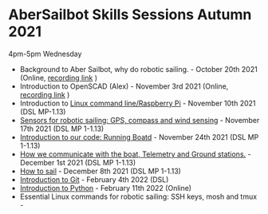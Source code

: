 # AberSailbot Skills Sessions Autumn 2021

4pm-5pm Wednesday

* Background to Aber Sailbot, why do robotic sailing. - October 20th 2021 (Online, [recording link](https://aberystwyth.cloud.panopto.eu/Panopto/Pages/Viewer.aspx?id=d512219f-d4fd-42ee-9002-adc7011f4b3d) ) 
* Introduction to OpenSCAD (Alex) - November 3rd 2021 (Online, [recording link](https://aberystwyth.cloud.panopto.eu/Panopto/Pages/Viewer.aspx?id=28574a56-5998-4282-ad5a-add501640f33) )
* Introduction to [Linux command line/Raspberry Pi](linux) - November 10th 2021 (DSL MP-1.13)
* [Sensors for robotic sailing: GPS, compass and wind sensing](sensors) - November 17th 2021 (DSL MP 1-1.13)
* [Introduction to our code: Running Boatd](boatd) - November 24th 2021 (DSL MP 1-1.13)
* [How we communicate with the boat, Telemetry and Ground stations.](telemetry) - December 1st 2021 (DSL MP 1-1.13)
* [How to sail](sailing) -  December 8th 2021 (DSL MP 1-1.13)
* [Introduction to Git](git) - February 4th 2022 (DSL)
* [Introduction to Python](python) - February 11th 2022 (Online)
* Essential Linux commands for robotic sailing: SSH keys, mosh and tmux -



